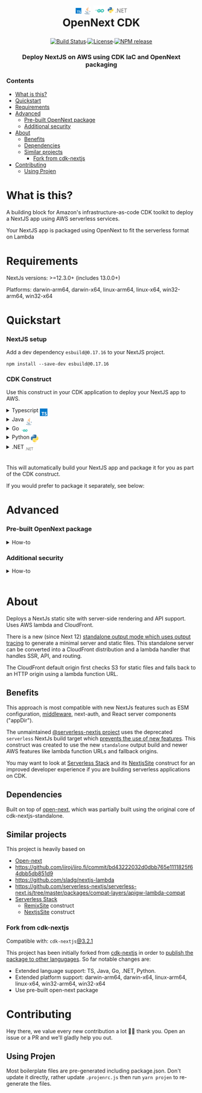 <h1 align="center">
  <div align="center">
      <img align="middle" alt="Typescript" src="./resources/typescript.svg" width=15>
      <img align="middle" alt="Java" src="./resources/java.svg" width=20>
      <img align="middle" alt="Go" src="./resources/go.svg" width=30>
      <img align="middle" alt="Python" src="./resources/python.svg" width=15>
      <img align="middle" alt=".NET" src="./resources/dotnet.svg" width=30>
  </div>
  OpenNext CDK
</h1>
<div align="center">
  <a href="https://github.com/datasprayio/open-next-cdk/actions?query=workflow%3A%22build%22">
    <img align="middle" alt="Build Status" src="https://img.shields.io/github/actions/workflow/status/datasprayio/open-next-cdk/build.yml?style=for-the-badge">
  </a>
  <a href="https://github.com/datasprayio/open-next-cdk/blob/master/LICENSE">
    <img align="middle" alt="License" src="https://img.shields.io/github/license/datasprayio/open-next-cdk?style=for-the-badge">
  </a>
  <a href="https://www.npmjs.com/package/open-next-cdk">
    <img align="middle" alt="NPM release" src="https://img.shields.io/npm/v/open-next-cdk?label=RELEASE&color=blue&style=for-the-badge">
  </a>
</div>
<h3 align="center">Deploy NextJS on AWS using CDK IaC and OpenNext packaging</h3>

### Contents

- [What is this?](#what-is-this)
- [Quickstart](#quickstart)
- [Requirements](#requirements)
- [Advanced](#advanced)
    - [Pre-built OpenNext package](#pre-built-opennext-package)
    - [Additional security](#additional-security)
- [About](#about)
    - [Benefits](#benefits)
    - [Dependencies](#dependencies)
    - [Similar projects](#similar-projects)
       - [Fork from cdk-nextjs](#fork-from-cdk-nextjs)
- [Contributing](#contributing)
    - [Using Projen](#using-projen)

# What is this?

A building block for Amazon's infrastructure-as-code CDK toolkit to deploy a NextJS app using AWS serverless services.

Your NextJS app is packaged using OpenNext to fit the serverless format on Lambda

# Requirements

NextJs versions: >=12.3.0+ (includes 13.0.0+)

Platforms: darwin-arm64, darwin-x64, linux-arm64, linux-x64, win32-arm64, win32-x64

# Quickstart

### NextJS setup

Add a dev dependency `esbuild@0.17.16` to your NextJS project.

```shell
npm install --save-dev esbuild@0.17.16
```

### CDK Construct

Use this construct in your CDK application to deploy your NextJS app to AWS.

<details>
  <summary>Typescript <img align="middle" alt="Typescript" src="./resources/typescript.svg" width=20></summary>

  <a href="https://www.npmjs.com/package/open-next-cdk">
    <img align="middle" alt="NPM release" src="https://img.shields.io/npm/v/open-next-cdk?style=for-the-badge">
  </a>

  Install the dependency using npm:

  ```shell
  npm install --save-dev esbuild@0.17.16 open-next-cdk
  ```

  Use the construct in your CDK application:

  ```ts
  import { Nextjs } from 'open-next-cdk';

  new Nextjs(this, 'Web', {
    nextjsPath: './web', // relative path to nextjs project root
  });
  ```
</details>
<details>
  <summary>Java <img align="middle" alt="Java" src="./resources/java.svg" width=20></summary>
  <a href="https://search.maven.org/artifact/io.dataspray/open-next-cdk">
    <img align="middle" alt="Maven Central release" src="https://img.shields.io/maven-central/v/io.dataspray/open-next-cdk?style=for-the-badge">
  </a>

  Install the dependency using Maven:

  ```xml
  <dependency>
    <groupId>io.dataspray</groupId>
    <artifactId>open-next-cdk</artifactId>
    <version>x.y.z</version>
  </dependency>
  ```

  Use the construct in your CDK application:

  ```java
  Nextjs.Builder.create(this, getConstructId())
          .nextjsPath("./web")
          .build();
  ```
</details>
<details>
  <summary>Go <img align="middle" alt="Go" src="./resources/go.svg" width=20></summary>

  <a href="https://github.com/datasprayio/open-next-cdk/tree/main/opennextcdk">
    <img align="middle" alt="Go release" src="https://img.shields.io/github/go-mod/go-version/datasprayio/open-next-cdk/go?filename=opennextcdk%2Fgo.mod&label=GO&style=for-the-badge">
  </a>

  Install the dependency:

  ```shell
  go get github.com:datasprayio/open-next-cdk.git@go
  ```

  Or checkout [the code in the `go` branch](https://github.com/datasprayio/open-next-cdk/tree/go).
</details>
<details>
  <summary>Python <img align="middle" alt="Python" src="./resources/python.svg" width=20></summary>

  <a href="https://pypi.org/project/open-next-cdk/">
    <img align="middle" alt="Pypi release" src="https://img.shields.io/pypi/v/open-next-cdk?style=for-the-badge">
  </a>

  Install the dependency:

  ```shell
  pip install open-next-cdk
  ```
</details>
<details>
  <summary>.NET <img align="middle" alt=".NET" src="./resources/dotnet.svg" width=20></summary>

  <a href="https://www.nuget.org/packages/Dataspray.OpenNextCdk">
    <img align="middle" alt="Nuget release" src="https://img.shields.io/nuget/v/Dataspray.OpenNextCdk?style=for-the-badge">
  </a>

  Install the dependency:

  ```shell
  dotnet add package Dataspray.OpenNextCdk
  ```
</details>
<br/>

This will automatically build your NextJS app and package it for you as part of the CDK construct.

If you would prefer to package it separately, see below:

# Advanced

### Pre-built OpenNext package

<details>
  <summary>How-to</summary>

  You may also provide already pre-built OpenNext package directly by building it yourself first:

  ```shell
  open-next build
  ```

  You will find a new folder `.open-next` which contains the packaging for your NextJS App. Now you can use the construct by instructing it not to build your app, just use the OpenNext folder directly:

  ```ts
  import { Nextjs } from 'open-next-cdk';

  new Nextjs(this, 'Web', {
    openNextPath: './web/.open-next', // relative path to .open-next folder
  });
  ```
</details>

### Additional security
<details>
  <summary>How-to</summary>

  ```ts
  import { RemovalPolicy, Stack } from "aws-cdk-lib";
  import { Construct } from "constructs";
  import { CfnWebAcl } from "aws-cdk-lib/aws-wafv2";
  import { SecurityPolicyProtocol, type DistributionProps } from "aws-cdk-lib/aws-cloudfront";
  import { Nextjs, type NextjsDistributionProps } from "cdk-nextjs-standalone";
  import { Bucket, BlockPublicAccess, BucketEncryption } from "aws-cdk-lib/aws-s3";

  // Because of `WebAcl`, this stack must be deployed in us-east-1. If you want
  // to deploy Nextjs in another region, add WAF in separate stack deployed in us-east-1
  export class UiStack {
    constructor(scope: Construct, id: string) {
      const webAcl = new CfnWebAcl(this, "WebAcl", { ... });
      new Nextjs(this, "NextSite", {
        nextjsPath: "...",
        defaults: {
          assetDeployment: {
            bucket: new Bucket(this, "NextjsAssetDeploymentBucket", {
              autoDeleteObjects: true,
              removalPolicy: RemovalPolicy.DESTROY,
              encryption: BucketEncryption.S3_MANAGED,
              enforceSSL: true,
              blockPublicAccess: BlockPublicAccess.BLOCK_ALL,
            }),
          },
          distribution: {
            functionUrlAuthType: FunctionUrlAuthType.AWS_IAM,
            cdk: {
              distribution: {
                webAclId: webAcl.attrArn,
                minimumProtocolVersion: SecurityPolicyProtocol.TLS_V1_2_2021,
              } as DistributionProps,
            },
          } satisfies Partial<NextjsDistributionProps>,
        },
      });
    }
  }
  ```

</details>
<br />

# About

Deploys a NextJs static site with server-side rendering and API support. Uses AWS lambda and CloudFront.

There is a new (since Next 12) [standalone output mode which uses output tracing](https://nextjs.org/docs/advanced-features/output-file-tracing) to generate a minimal server and static files.
This standalone server can be converted into a CloudFront distribution and a lambda handler that handles SSR, API, and routing.

The CloudFront default origin first checks S3 for static files and falls back to an HTTP origin using a lambda function URL.

## Benefits

This approach is most compatible with new NextJs features such as ESM configuration, [middleware](https://nextjs.org/docs/advanced-features/middleware), next-auth, and React server components ("appDir").

The unmaintained [@serverless-nextjs project](https://github.com/serverless-nextjs/serverless-next.js) uses the deprecated `serverless` NextJs build target which [prevents the use of new features](https://github.com/serverless-nextjs/serverless-next.js/pull/2478).
This construct was created to use the new `standalone` output build and newer AWS features like lambda function URLs and fallback origins.

You may want to look at [Serverless Stack](https://sst.dev) and its [NextjsSite](https://docs.sst.dev/constructs/NextjsSite) construct for an improved developer experience if you are building serverless applications on CDK.

## Dependencies

Built on top of [open-next](https://open-next.js.org/), which was partially built using the original core of cdk-nextjs-standalone.

## Similar projects
This project is heavily based on

- [Open-next](https://open-next.js.org/)
- <https://github.com/iiroj/iiro.fi/commit/bd43222032d0dbb765e1111825f64dbb5db851d9>
- <https://github.com/sladg/nextjs-lambda>
- <https://github.com/serverless-nextjs/serverless-next.js/tree/master/packages/compat-layers/apigw-lambda-compat>
- [Serverless Stack](https://github.com/serverless-stack/sst)
  - [RemixSite](https://github.com/serverless-stack/sst/blob/master/packages/resources/src/NextjsSite.ts) construct
  - [NextjsSite](https://github.com/serverless-stack/sst/blob/master/packages/resources/src/RemixSite.ts) construct

### Fork from cdk-nextjs
Compatible with: `cdk-nextjs`[@3.2.1](https://github.com/jetbridge/cdk-nextjs/releases/tag/v3.2.1)

This project has been initially forked from [cdk-nextjs](https://github.com/jetbridge/cdk-nextjs) in order to [publish the package to other langugages](https://github.com/jetbridge/cdk-nextjs/issues/120#issuecomment-1634926223). So far notable changes are:
- Extended language support: TS, Java, Go, .NET, Python.
- Extended platform support: darwin-arm64, darwin-x64, linux-arm64, linux-x64, win32-arm64, win32-x64
- Use pre-built open-next package

# Contributing

Hey there, we value every new contribution a lot 🙏🏼 thank you. Open an issue or a PR and we'll gladly help you out.

## Using Projen
Most boilerplate files are pre-generated including package.json. Don't update it directly, rather update `.projenrc.js` then run `yarn projen` to re-generate the files.

